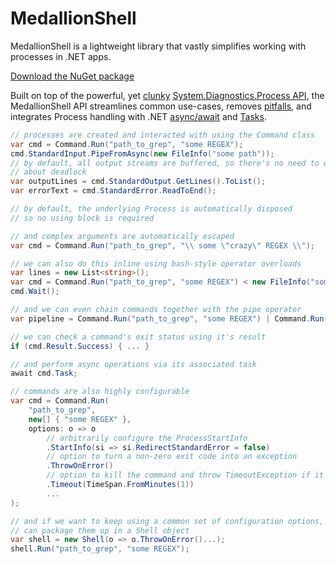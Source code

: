 MedallionShell
==============

MedallionShell is a lightweight library that vastly simplifies working with processes in .NET apps. 

[Download the NuGet package](https://www.nuget.org/packages/medallionshell)

Built on top of the powerful, yet [clunky](http://www.codeducky.org/process-handling-net/) [System.Diagnostics.Process API](http://msdn.microsoft.com/en-us/library/system.diagnostics.process(v=vs.110).aspx), the MedallionShell API streamlines common use-cases, removes [pitfalls](http://www.codeducky.org/process-handling-net/), and integrates Process handling with .NET [async/await](http://msdn.microsoft.com/en-us/library/hh191443.aspx) and [Tasks](http://msdn.microsoft.com/en-us/library/dd460717(v=vs.110).aspx).

```C#
// processes are created and interacted with using the Command class
var cmd = Command.Run("path_to_grep", "some REGEX");
cmd.StandardInput.PipeFromAsync(new FileInfo("some path"));
// by default, all output streams are buffered, so there's no need to worry
// about deadlock
var outputLines = cmd.StandardOutput.GetLines().ToList();
var errorText = cmd.StandardError.ReadToEnd();

// by default, the underlying Process is automatically disposed 
// so no using block is required

// and complex arguments are automatically escaped
var cmd = Command.Run("path_to_grep", "\\ some \"crazy\" REGEX \\");

// we can also do this inline using bash-style operator overloads
var lines = new List<string>();
var cmd = Command.Run("path_to_grep", "some REGEX") < new FileInfo("some path") > lines;
cmd.Wait();

// and we can even chain commands together with the pipe operator
var pipeline = Command.Run("path_to_grep", "some REGEX") | Command.Run("path_to_grep", "another REGEX");

// we can check a command's exit status using it's result
if (cmd.Result.Success) { ... }

// and perform async operations via its associated task
await cmd.Task;

// commands are also highly configurable
var cmd = Command.Run(
	"path_to_grep",
	new[] { "some REGEX" },	
	options: o => o
		// arbitrarily configure the ProcessStartInfo
		.StartInfo(si => si.RedirectStandardError = false)
		// option to turn a non-zero exit code into an exception
		.ThrowOnError()
		// option to kill the command and throw TimeoutException if it doesn't finish
		.Timeout(TimeSpan.FromMinutes(1))
		...
);

// and if we want to keep using a common set of configuration options, we 
// can package them up in a Shell object
var shell = new Shell(o => o.ThrowOnError()...);
shell.Run("path_to_grep", "some REGEX");
```

